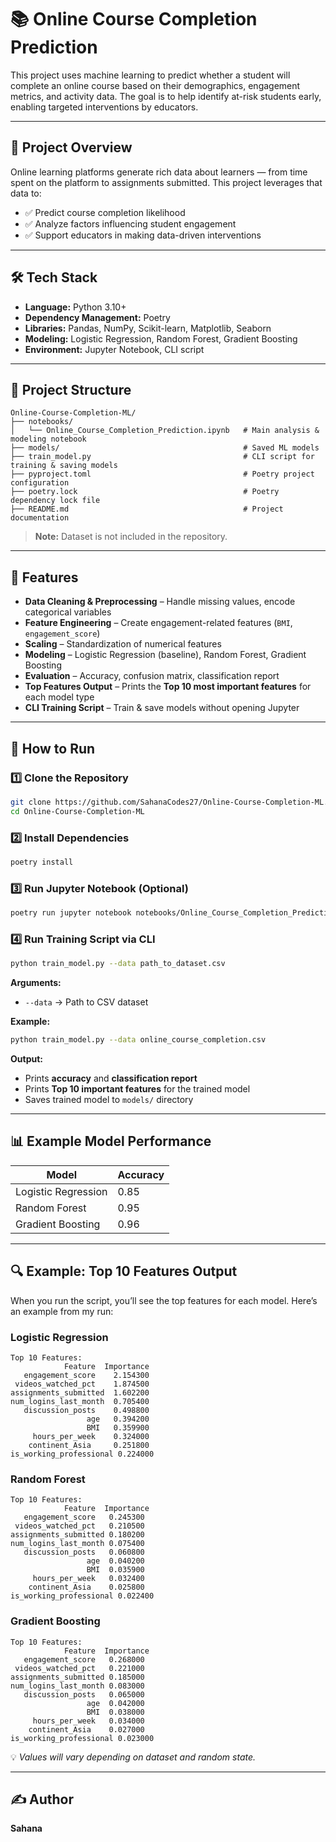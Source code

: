 # 📚 Online Course Completion Prediction

This project uses machine learning to predict whether a student will complete an online course based on their demographics, engagement metrics, and activity data.
The goal is to help identify at-risk students early, enabling targeted interventions by educators.

---

## 📌 Project Overview 

Online learning platforms generate rich data about learners — from time spent on the platform to assignments submitted.
This project leverages that data to:

* ✅ Predict course completion likelihood
* ✅ Analyze factors influencing student engagement
* ✅ Support educators in making data-driven interventions

---

## 🛠 Tech Stack

* **Language:** Python 3.10+
* **Dependency Management:** Poetry
* **Libraries:** Pandas, NumPy, Scikit-learn, Matplotlib, Seaborn
* **Modeling:** Logistic Regression, Random Forest, Gradient Boosting
* **Environment:** Jupyter Notebook, CLI script

---

## 📂 Project Structure

```
Online-Course-Completion-ML/
├── notebooks/
│   └── Online_Course_Completion_Prediction.ipynb   # Main analysis & modeling notebook
├── models/                                         # Saved ML models
├── train_model.py                                  # CLI script for training & saving models
├── pyproject.toml                                  # Poetry project configuration
├── poetry.lock                                     # Poetry dependency lock file
├── README.md                                       # Project documentation
```

> **Note:** Dataset is not included in the repository.

---

## 🚀 Features

* **Data Cleaning & Preprocessing** – Handle missing values, encode categorical variables
* **Feature Engineering** – Create engagement-related features (`BMI`, `engagement_score`)
* **Scaling** – Standardization of numerical features
* **Modeling** – Logistic Regression (baseline), Random Forest, Gradient Boosting
* **Evaluation** – Accuracy, confusion matrix, classification report
* **Top Features Output** – Prints the **Top 10 most important features** for each model type
* **CLI Training Script** – Train & save models without opening Jupyter

---

## 📜 How to Run

### 1️⃣ Clone the Repository

```bash
git clone https://github.com/SahanaCodes27/Online-Course-Completion-ML.git
cd Online-Course-Completion-ML
```

### 2️⃣ Install Dependencies

```bash
poetry install
```

### 3️⃣ Run Jupyter Notebook (Optional)

```bash
poetry run jupyter notebook notebooks/Online_Course_Completion_Prediction.ipynb
```

### 4️⃣ Run Training Script via CLI

```bash
python train_model.py --data path_to_dataset.csv
```

**Arguments:**

* `--data` → Path to CSV dataset

**Example:**

```bash
python train_model.py --data online_course_completion.csv
```

**Output:**

* Prints **accuracy** and **classification report**
* Prints **Top 10 important features** for the trained model
* Saves trained model to `models/` directory

---

## 📊 Example Model Performance

| Model               | Accuracy |
| ------------------- | -------- |
| Logistic Regression | 0.85     |
| Random Forest       | 0.95     |
| Gradient Boosting   | 0.96     |

---

## 🔍 Example: Top 10 Features Output

When you run the script, you’ll see the top features for each model.
Here’s an example from my run:

### **Logistic Regression**

```
Top 10 Features:
            Feature  Importance
   engagement_score    2.154300
 videos_watched_pct    1.874500
assignments_submitted  1.602200
num_logins_last_month  0.705400
   discussion_posts    0.498800
                 age   0.394200
                 BMI   0.359900
     hours_per_week    0.324000
    continent_Asia     0.251800
is_working_professional 0.224000
```

### **Random Forest**

```
Top 10 Features:
            Feature  Importance
   engagement_score   0.245300
 videos_watched_pct   0.210500
assignments_submitted 0.180200
num_logins_last_month 0.075400
   discussion_posts   0.060800
                 age  0.040200
                 BMI  0.035900
     hours_per_week   0.032400
    continent_Asia    0.025800
is_working_professional 0.022400
```

### **Gradient Boosting**

```
Top 10 Features:
            Feature  Importance
   engagement_score   0.268000
 videos_watched_pct   0.221000
assignments_submitted 0.185000
num_logins_last_month 0.083000
   discussion_posts   0.065000
                 age  0.042000
                 BMI  0.038000
     hours_per_week   0.034000
    continent_Asia    0.027000
is_working_professional 0.023000
```

💡 *Values will vary depending on dataset and random state.*

---

## ✍️ Author

**Sahana**
